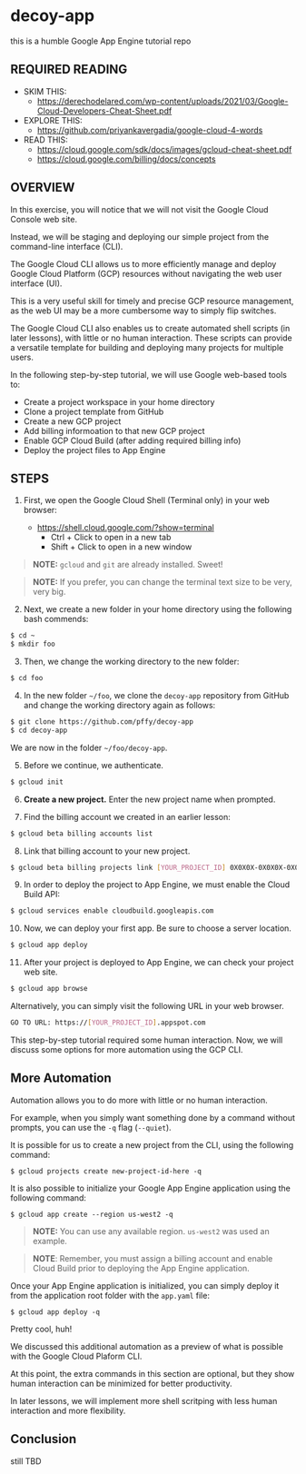 # decoy-app
this is a humble Google App Engine tutorial repo

## REQUIRED READING
  + SKIM THIS: 
    + https://derechodelared.com/wp-content/uploads/2021/03/Google-Cloud-Developers-Cheat-Sheet.pdf
  + EXPLORE THIS: 
    + https://github.com/priyankavergadia/google-cloud-4-words
  + READ THIS: 
    + https://cloud.google.com/sdk/docs/images/gcloud-cheat-sheet.pdf
    + https://cloud.google.com/billing/docs/concepts

## OVERVIEW

In this exercise, you will notice that we will not visit the Google Cloud Console web site. 

Instead, we will be staging and deploying our simple project from the command-line interface (CLI).

The Google Cloud CLI allows us to more efficiently manage and deploy Google Cloud Platform (GCP) resources without navigating the web user interface (UI).

This is a very useful skill for timely and precise GCP resource management, as the web UI may be a more cumbersome way to simply flip switches. 

The Google Cloud CLI also enables us to create automated shell scripts (in later lessons), with little or no human interaction. These scripts can provide a versatile template for building and deploying many projects for multiple users.

In the following step-by-step tutorial, we will use Google web-based tools to:

  * Create a project workspace in your home directory
  * Clone a project template from GitHub
  * Create a new GCP project
  * Add billing informoation to that new GCP project
  * Enable GCP Cloud Build (after adding required billing info)
  * Deploy the project files to App Engine

  
## STEPS

1. First, we open the Google Cloud Shell (Terminal only) in your web browser:
  
    + https://shell.cloud.google.com/?show=terminal
      + Ctrl + Click to open in a new tab
      + Shift + Click to open in a new window

> **NOTE:** `gcloud` and `git` are already installed. Sweet!

> **NOTE:** If you prefer, you can change the terminal text size to be very, very big.


2. Next, we create a new folder in your home directory using the following bash commends:


```bash
$ cd ~
$ mkdir foo
```

3. Then, we change the working directory to the new folder:

```bash
$ cd foo
```

4. In the new folder `~/foo`, we clone the `decoy-app` repository from GitHub and change the working directory again as follows:

```bash
$ git clone https://github.com/pffy/decoy-app
$ cd decoy-app
```

We are now in the folder `~/foo/decoy-app`.

5. Before we continue, we authenticate.
```bash
$ gcloud init
```

6. **Create a new project.** Enter the new project name when prompted.

7. Find the billing account we created in an earlier lesson:

```bash
$ gcloud beta billing accounts list
```

8. Link that billing account to your new project.

```bash
$ gcloud beta billing projects link [YOUR_PROJECT_ID] 0X0X0X-0X0X0X-0X0X0X
```

9. In order to deploy the project to App Engine, we must enable the Cloud Build API:

```bash
$ gcloud services enable cloudbuild.googleapis.com
```

10. Now, we can deploy your first app. Be sure to choose a server location.

```bash
$ gcloud app deploy
```

11. After your project is deployed to App Engine, we can check your project web site.
```bash
$ gcloud app browse
```

Alternatively, you can simply visit the following URL in your web browser.
```bash
GO TO URL: https://[YOUR_PROJECT_ID].appspot.com
```

This step-by-step tutorial required some human interaction. Now, we will discuss some options for more automation using the GCP CLI.

## More Automation

Automation allows you to do more with little or no human interaction. 

For example, when you simply want something done by a command without prompts, you can use the `-q` flag (`--quiet`).

It is possible for us to create a new project from the CLI, using the following command:

```
$ gcloud projects create new-project-id-here -q
```

It is also possible to initialize your Google App Engine application using the following command:

```
$ gcloud app create --region us-west2 -q
```

> **NOTE:** You can use any available region. `us-west2` was used an example.

> **NOTE**: Remember, you must assign a billing account and enable Cloud Build prior to deploying the App Engine application.

Once your App Engine application is initialized, you can simply deploy it from the application root folder with the `app.yaml` file:

```
$ gcloud app deploy -q
```

Pretty cool, huh!

We discussed this additional automation as a preview of what is possible with the Google Cloud Plaform CLI.

At this point, the extra commands in this section are optional, but they show human interaction can be minimized for better productivity.

In later lessons, we will implement more shell scritping with less human interaction and more flexibility.

## Conclusion

still TBD
